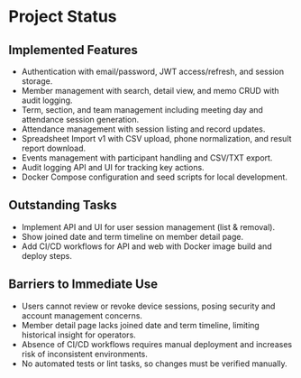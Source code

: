 # Project Status

## Implemented Features
- Authentication with email/password, JWT access/refresh, and session storage.
- Member management with search, detail view, and memo CRUD with audit logging.
- Term, section, and team management including meeting day and attendance session generation.
- Attendance management with session listing and record updates.
- Spreadsheet Import v1 with CSV upload, phone normalization, and result report download.
- Events management with participant handling and CSV/TXT export.
- Audit logging API and UI for tracking key actions.
- Docker Compose configuration and seed scripts for local development.

## Outstanding Tasks
- Implement API and UI for user session management (list & removal).
- Show joined date and term timeline on member detail page.
- Add CI/CD workflows for API and web with Docker image build and deploy steps.

## Barriers to Immediate Use
- Users cannot review or revoke device sessions, posing security and account management concerns.
- Member detail page lacks joined date and term timeline, limiting historical insight for operators.
- Absence of CI/CD workflows requires manual deployment and increases risk of inconsistent environments.
- No automated tests or lint tasks, so changes must be verified manually.
